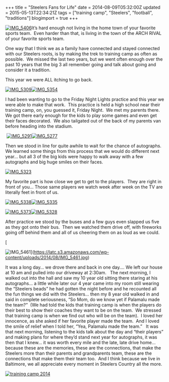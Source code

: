 +++
title = "Steelers Fans for Life"
date = 2014-08-09T05:32:00Z
updated = 2015-05-13T22:34:21Z
tags = ["training camp", "Steelers", "football", "traditions"]
blogimport = true 
+++

[![IMG_5406](https://latc.s3.amazonaws.com/wp-content/uploads/2014/08/IMG_5406.jpg "IMG_5406")](https://latc.s3.amazonaws.com/wp-content/uploads/2014/08/IMG_5406.jpg)It’s hard enough not living in the home town of your favorite sports team.&#160; Even harder than that, is living in the town of the ARCH RIVAL of your favorite sports team.&#160; 

One way that I think we as a family have connected and stayed connected with our Steelers roots, is by making the trek to training camp as often as possible.&#160; We missed the last two years, but we went often enough over the past 10 years that the big 3 all remember going and talk about going and consider it a tradition. 

This year we were ALL itching to go back.&#160; 

[![IMG_5309](https://latc.s3.amazonaws.com/wp-content/uploads/2014/08/IMG_5309.jpg "IMG_5309")](https://latc.s3.amazonaws.com/wp-content/uploads/2014/08/IMG_5309.jpg)[![IMG_5354](https://latc.s3.amazonaws.com/wp-content/uploads/2014/08/IMG_5354.jpg "IMG_5354")](https://latc.s3.amazonaws.com/wp-content/uploads/2014/08/IMG_5354.jpg)

I had been wanting to go to the Friday Night Lights practice and this year we were able to make that work.&#160; This practice is held a high school near their training camp, on, you guessed it, Friday Night.&#160; We met my parents there.&#160; We got there early enough for the kids to play some games and even get their faces decorated.&#160; We also tailgated out of the back of my parents van before heading into the stadium.

&#160;[![IMG_5291](https://latc.s3.amazonaws.com/wp-content/uploads/2014/08/IMG_5291.jpg "IMG_5291")](https://latc.s3.amazonaws.com/wp-content/uploads/2014/08/IMG_5291.jpg)[![IMG_5277](https://latc.s3.amazonaws.com/wp-content/uploads/2014/08/IMG_5277.jpg "IMG_5277")](https://latc.s3.amazonaws.com/wp-content/uploads/2014/08/IMG_5277.jpg)

Then we stood in line for quite awhile to wait for the chance of autographs.&#160; We learned some things from this process that we would do different next year… but all 3 of the big kids were happy to walk away with a few autographs and big huge smiles on their faces.

[![IMG_5323](https://latc.s3.amazonaws.com/wp-content/uploads/2014/08/IMG_5323.jpg "IMG_5323")](https://latc.s3.amazonaws.com/wp-content/uploads/2014/08/IMG_5323.jpg)

My favorite part is how close we get to get to the players.&#160; They are right in front of you… Those same players we watch week after week on the TV are literally feet in front of us.&#160; 

[![IMG_5338](https://latc.s3.amazonaws.com/wp-content/uploads/2014/08/IMG_5338.jpg "IMG_5338")](https://latc.s3.amazonaws.com/wp-content/uploads/2014/08/IMG_5338.jpg)[![IMG_5335](https://latc.s3.amazonaws.com/wp-content/uploads/2014/08/IMG_5335.jpg "IMG_5335")](https://latc.s3.amazonaws.com/wp-content/uploads/2014/08/IMG_5335.jpg)

[![IMG_5373](https://latc.s3.amazonaws.com/wp-content/uploads/2014/08/IMG_5373.jpg "IMG_5373")](https://latc.s3.amazonaws.com/wp-content/uploads/2014/08/IMG_5373.jpg)[![IMG_5328](https://latc.s3.amazonaws.com/wp-content/uploads/2014/08/IMG_5328.jpg "IMG_5328")](https://latc.s3.amazonaws.com/wp-content/uploads/2014/08/IMG_5328.jpg)

After practice we stood by the buses and a few guys even slapped us five as they got onto their bus.&#160; Then we watched them drive off, with fireworks going off behind them and all of us cheering them on as loud as we could. 

[

![IMG_5461](https://latc.s3.amazonaws.com/wp-content/uploads/2014/08/IMG_5461.jpg "IMG_5461")](https://latc.s3.amazonaws.com/wp-content/uploads/2014/08/IMG_5461.jpg)

It was a long day… we drove there and back in one day…. We left our house at 10 am and pulled into our driveway at 2:30am.&#160;&#160; The next morning, I walked out into the hall and saw my 10 year old sitting there staring at his autographs… a little while later our 4 year came into my room still wearing the “Steelers beads” he had gotten the night before and he recounted all the fun things we did with the Steelers… then my 8 year old walked in and said in complete seriousness, “So Mom, do we know yet if Palamalu made the team?”&#160; (We had told the kids that training camp is when the players do their best to show their coaches they want to be on the team.&#160; We stressed that training camp is when we find out who will be on the team).&#160; I loved her innocence, as she asked if her favorite player made the team.&#160; And I loved the smile of relief when I told her, “Yea, Palamalu made the team.”&#160;&#160; It was that next morning, listening to the kids talk about the day and “their players” and making plans for where they’d stand next year for autographs, it was then that I knew… it was worth every mile and the late, late drive home… because these are the memories, these are the connections, that make the Steelers more than their parents and grandparents team, these are the connections that make them their team too.&#160; And I think because we live in Baltimore, we all appreciate every moment in Steelers Country all the more. 

[![training camp 2014](https://latc.s3.amazonaws.com/wp-content/uploads/2014/08/training-camp-2014.jpg "training camp 2014")](https://latc.s3.amazonaws.com/wp-content/uploads/2014/08/training-camp-2014.jpg)
